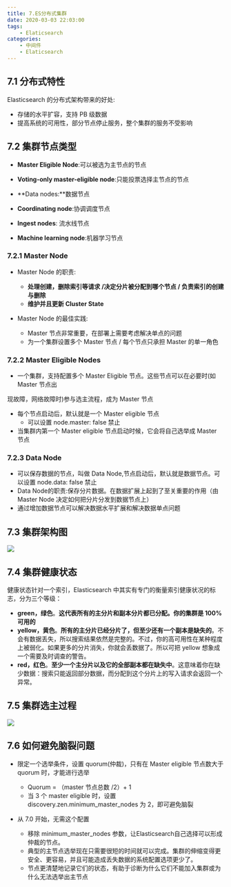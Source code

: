 ```yaml
---
title: 7.ES分布式集群
date: 2020-03-03 22:03:00
tags:
    - Elaticsearch
categories:
    - 中间件
    - Elaticsearch
---
```


## 7.1 分布式特性

Elasticsearch 的分布式架构带来的好处:

- 存储的⽔平扩容，⽀持 PB 级数据
- 提⾼系统的可⽤性，部分节点停⽌服务，整个集群的服务不受影响

## 7.2 集群节点类型

- **Master Eligible Node**:可以被选为主节点的节点

- **Voting-only master-eligible node**:只能投票选择主节点的节点

- **Data nodes:**数据节点

- **Coordinating node**:协调调度节点

- **Ingest nodes**: 流水线节点

- **Machine learning node**:机器学习节点



### 7.2.1 Master Node

- Master Node 的职责:
	- **处理创建，删除索引等请求 /决定分⽚被分配到哪个节点 / 负责索引的创建与删除**
	- **维护并且更新 Cluster State**


- Master Node 的最佳实践:
  - Master 节点⾮常重要，在部署上需要考虑解决单点的问题
  - 为⼀个集群设置多个 Master 节点 / 每个节点只承担 Master 的单⼀⻆⾊



### 7.2.2 Master Eligible Nodes

- ⼀个集群，⽀持配置多个 Master Eligible 节点。这些节点可以在必要时(如 Master 节点出

现故障，⽹络故障时)参与选主流程，成为 Master 节点

- 每个节点启动后，默认就是⼀个 Master eligible 节点
  - 可以设置 node.master: false 禁⽌
- 当集群内第⼀个 Master eligible 节点启动时候，它会将⾃⼰选举成 Master 节点

### 7.2.3 Data Node

- 可以保存数据的节点，叫做 Data Node,节点启动后，默认就是数据节点。可以设置 node.data: false 禁⽌
- Data Node的职责:保存分⽚数据。在数据扩展上起到了⾄关重要的作⽤（由 Master Node 决定如何把分⽚分发到数据节点上）
-  通过增加数据节点可以解决数据⽔平扩展和解决数据单点问题



## 7.3 集群架构图

![](http://dist415.oss-cn-beijing.aliyuncs.com/escluster.png)



## 7.4 集群健康状态

健康状态针对一个索引，Elasticsearch 中其实有专门的衡量索引健康状况的标志，分为三个等级：

- **green，绿色**。**这代表所有的主分片和副本分片都已分配。你的集群是 100% 可用的**
- **yellow，黄色**。**所有的主分片已经分片了，但至少还有一个副本是缺失的**。不会有数据丢失，所以搜索结果依然是完整的。不过，你的高可用性在某种程度上被弱化。如果更多的分片消失，你就会丢数据了。所以可把 yellow 想象成一个需要及时调查的警告。
- **red，红色**。**至少一个主分片以及它的全部副本都在缺失中**。这意味着你在缺少数据：搜索只能返回部分数据，而分配到这个分片上的写入请求会返回一个异常。

## 7.5 集群选主过程

![](http://dist415.oss-cn-beijing.aliyuncs.com/esmaster.png)

## 7.6 如何避免脑裂问题

- 限定⼀个选举条件，设置 quorum(仲裁)，只有在 Master eligible 节点数⼤于 quorum 时，才能进⾏选举
  - Quorum = （master 节点总数 /2）+ 1 
  - 当 3 个 master eligible 时，设置 discovery.zen.minimum_master_nodes 为 2，即可避免脑裂

- 从 7.0 开始，⽆需这个配置
	- 移除 minimum_master_nodes 参数，让Elasticsearch⾃⼰选择可以形成仲裁的节点。
	-  典型的主节点选举现在只需要很短的时间就可以完成。集群的伸缩变得更安全、更容易，并且可能造成丢失数据的系统配置选项更少了。
	-  节点更清楚地记录它们的状态，有助于诊断为什么它们不能加⼊集群或为什么⽆法选举出主节点








